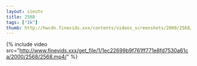 ```yaml
--- 
layout: sieutv
title: 2568
tags: ["1k"]
thumb: http://hwcdn.finevids.xxx/contents/videos_screenshots/2000/2568/preview.mp4.jpg
---
```

{% include video src="http://www.finevids.xxx/get_file/1/1ec22699b9f761ff771e8fd7530a61ca/2000/2568/2568.mp4/" %} 
